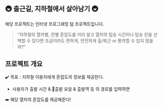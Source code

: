 ## 🚇 출근길, 지하철에서 살아남기 🚇 
해당 프로젝트는 인터넷 프로그래밍 텀 프로젝트입니다.<br>
> “지하철의 열차별, 칸별 혼잡도를 미리 알고 열차의 탑승 시간이나 탑승 칸을 선택할 수 있다면 조금이라도 편하게, 안전하게 출/퇴근 or 통학할 수 있지 않을까?”

## 프로젝트 개요

✔️ 목표 : 지하철 이용자에게 혼잡도의 정보를 제공한다. 

- 사용자가 출발 시간 & 출발 요일 & 출발역 등 의 경로를 입력하면
    
➡️ 해당 열차의 혼잡도를 제공해준다!
